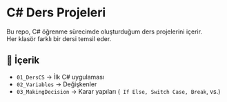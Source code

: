 # C# Ders Projeleri

Bu repo, C# öğrenme sürecimde oluşturduğum ders projelerini içerir.  
Her klasör farklı bir dersi temsil eder.

## 🧩 İçerik
- `01_DersCS` → İlk C# uygulaması  
- `02_Variables` → Değişkenler 
- `03_MakingDecision` → Karar yapıları (` If Else, Switch Case, Break`, vs.)
